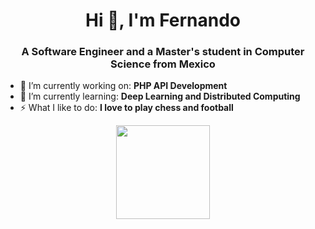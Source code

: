 <h1 align="center">Hi 👋, I'm Fernando</h1>
<h3 align="center">A Software Engineer and a Master's student in Computer Science from Mexico</h3>

- 🔭 I’m currently working on: **PHP API Development**
- 🌱 I’m currently learning: **Deep Learning and Distributed Computing**
- ⚡ What I like to do: **I love to play chess and football**
<p align="center">
	<img height= "150" src="https://github-readme-stats.vercel.app/api/top-langs/?username=FernandoPenaF&theme=react&layout=compact&hide_progress=true" />
</p>
